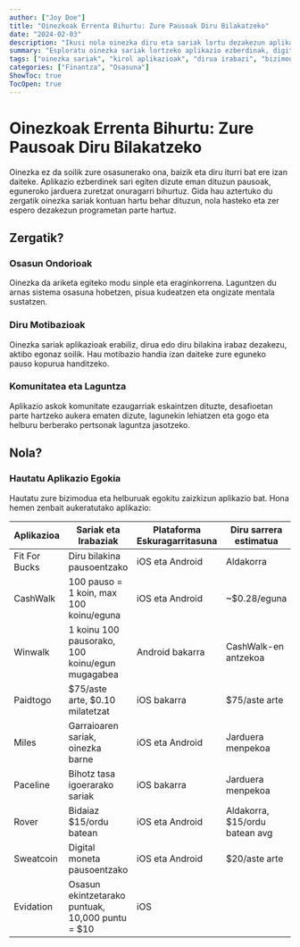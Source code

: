 ```yaml
---
author: ["Joy Doe"]
title: "Oinezkoak Errenta Bihurtu: Zure Pausoak Diru Bilakatzeko"
date: "2024-02-03"
description: "Ikusi nola oinezka diru eta sariak lortu dezakezun aplikazio ezberdinetan. Ikasi oinezka sariak aplikazioen bidez erabiltzeko abantailak, metodoak eta emaitzak."
summary: "Esploratu oinezka sariak lortzeko aplikazio ezberdinak, digitalki moneta irabaziz diru bideratuz. Zerrendatu zure irabazien maximizatzeko moduak eta aktibo egon."
tags: ["oinezka sariak", "kirol aplikazioak", "dirua irabazi", "bizimodua osasuntsu"]
categories: ["Finantza", "Osasuna"]
ShowToc: true
TocOpen: true
---
```


# Oinezkoak Errenta Bihurtu: Zure Pausoak Diru Bilakatzeko

Oinezka ez da soilik zure osasunerako ona, baizik eta diru iturri bat ere izan daiteke. Aplikazio ezberdinek sari egiten dizute eman dituzun pausoak, eguneroko jarduera zuretzat onuragarri bihurtuz. Gida hau aztertuko du zergatik oinezka sariak kontuan hartu behar dituzun, nola hasteko eta zer espero dezakezun programetan parte hartuz.

## Zergatik?

### Osasun Ondorioak
Oinezka da ariketa egiteko modu sinple eta eraginkorrena. Laguntzen du arnas sistema osasuna hobetzen, pisua kudeatzen eta ongizate mentala sustatzen.

### Diru Motibazioak
Oinezka sariak aplikazioak erabiliz, dirua edo diru bilakina irabaz dezakezu, aktibo egonaz soilik. Hau motibazio handia izan daiteke zure eguneko pauso kopurua handitzeko.

### Komunitatea eta Laguntza
Aplikazio askok komunitate ezaugarriak eskaintzen dituzte, desafioetan parte hartzeko aukera ematen dizute, lagunekin lehiatzen eta gogo eta helburu berberako pertsonak laguntza jasotzeko.

## Nola?

### Hautatu Aplikazio Egokia
Hautatu zure bizimodua eta helburuak egokitu zaizkizun aplikazio bat. Hona hemen zenbait aukeratutako aplikazio:

| Aplikazioa   | Sariak eta Irabaziak                        | Plataforma Eskuragarritasuna | Diru sarrera estimatua   |
|--------------|---------------------------------------------|-----------------------------|-------------------------|
| Fit For Bucks| Diru bilakina pausoentzako                 | iOS eta Android             | Aldakorra                |
| CashWalk     | 100 pauso = 1 koin, max 100 koinu/eguna     | iOS eta Android             | ~$0.28/eguna             |
| Winwalk      | 1 koinu 100 pausorako, 100 koinu/egun mugagabea| Android bakarra         | CashWalk-en antzekoa    |
| Paidtogo     | $75/aste arte, $0.10 milatetzat             | iOS bakarra                | $75/aste arte            |
| Miles        | Garraioaren sariak, oinezka barne           | iOS eta Android             | Jarduera menpekoa       |
| Paceline     | Bihotz tasa igoerarako sariak               | iOS bakarra                | Jarduera menpekoa      |
| Rover        | Bidaiaz $15/ordu batean                    | iOS eta Android             | Aldakorra, $15/ordu batean avg |
| Sweatcoin   | Digital moneta pausoentzako                | iOS eta Android             | $20/aste arte           |
| Evidation    | Osasun ekintzetarako puntuak, 10,000 puntu = $10| iOS